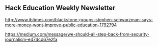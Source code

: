 ## Hack Education Weekly Newsletter

http://www.ibtimes.com/blackstone-groups-stephen-schwarzman-says-more-money-wont-improve-public-education-1792794

https://medium.com/message/we-should-all-step-back-from-security-journalism-e474cd67e2fa
